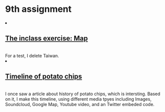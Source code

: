 # 9th assignment
<li><h2><a href="http://dev-holyif.pantheonsite.io/map3/"> The inclass exercise: Map </a></h2><br> For a test, I delete Taiwan.</li>
<li><h2><a href="http://dev-holyif.pantheonsite.io/timeline/chips_timeline.html">Timeline of potato chips</a></h2><br> I once saw a article about history of potato chips, which is intersting. Based on it, I make this timeline, using different media tpyes including <srrong>Images, Soundcloud, Google Map, Youtube video, and an Twitter embeded code.</srrong></li>




